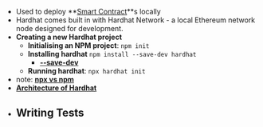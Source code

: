 - Used to deploy **[Smart Contract](../notes/Smart_Contract)**s locally 
- Hardhat comes built in with Hardhat Network - a local Ethereum network node designed for development. 
- **Creating a new Hardhat project**
	- **Initialising an NPM project**: `npm init`
	- **Installing hardhat** `npm install --save-dev hardhat`
		- **[--save-dev](../notes/--save-dev)**
	- **Running hardhat**: `npx hardhat init`
- note: **[npx vs npm](../notes/npx_vs_npm)**
-  **[Architecture of Hardhat](../notes/Architecture_of_Hardhat)**
- **Writing Tests**
	- 